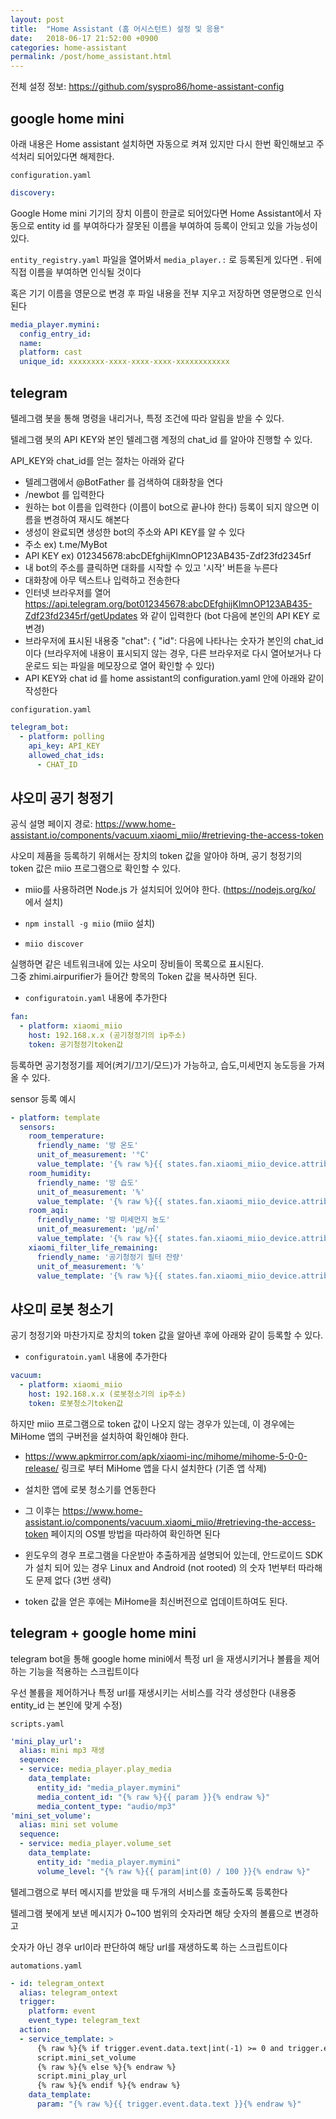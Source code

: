 ```yaml
---
layout: post
title:  "Home Assistant (홈 어시스턴트) 설정 및 응용"
date:   2018-06-17 21:52:00 +0900
categories: home-assistant
permalink: /post/home_assistant.html
---
```


전체 설정 정보: https://github.com/syspro86/home-assistant-config

## google home mini

아래 내용은 Home assistant 설치하면 자동으로 켜져 있지만 다시 한번 확인해보고 주석처리 되어있다면 해제한다.

`configuration.yaml`

```yaml
discovery:
```

Google Home mini 기기의 장치 이름이 한글로 되어있다면 Home Assistant에서 자동으로 entity id 를 부여하다가
잘못된 이름을 부여하여 등록이 안되고 있을 가능성이 있다.

`entity_registry.yaml` 파일을 열어봐서 `media_player.:` 로 등록된게 있다면 . 뒤에 직접 이름을 부여하면 인식될 것이다

혹은 기기 이름을 영문으로 변경 후 파일 내용을 전부 지우고 저장하면 영문명으로 인식된다

```yaml
media_player.mymini:
  config_entry_id:
  name:
  platform: cast
  unique_id: xxxxxxxx-xxxx-xxxx-xxxx-xxxxxxxxxxxx
```


## telegram

텔레그램 봇을 통해 명령을 내리거나, 특정 조건에 따라 알림을 받을 수 있다.

텔레그램 봇의 API KEY와 본인 텔레그램 계정의 chat_id 를 알아야 진행할 수 있다.

API_KEY와 chat_id를 얻는 절차는 아래와 같다

* 텔레그램에서 @BotFather 를 검색하여 대화창을 연다
* /newbot 를 입력한다
* 원하는 bot 이름을 입력한다 (이름이 bot으로 끝나야 한다) 등록이 되지 않으면 이름을 변경하여 재시도 해본다
* 생성이 완료되면 생성한 bot의 주소와 API KEY를 알 수 있다
* 주소 ex) t.me/MyBot
* API KEY ex) 012345678:abcDEfghijKlmnOP123AB435-Zdf23fd2345rf
* 내 bot의 주소를 클릭하면 대화를 시작할 수 있고 '시작' 버튼을 누른다
* 대화창에 아무 텍스트나 입력하고 전송한다
* 인터넷 브라우저를 열어 https://api.telegram.org/bot012345678:abcDEfghijKlmnOP123AB435-Zdf23fd2345rf/getUpdates 와 같이 입력한다 (bot 다음에 본인의 API KEY 로 변경)
* 브라우저에 표시된 내용중 "chat": { "id": 다음에 나타나는 숫자가 본인의 chat_id 이다 (브라우저에 내용이 표시되지 않는 경우, 다른 브라우저로 다시 열어보거나 다운로드 되는 파일을 메모장으로 열어 확인할 수 있다)
* API KEY와 chat id 를 home assistant의 configuration.yaml 안에 아래와 같이 작성한다

`configuration.yaml`

```yaml
telegram_bot:
  - platform: polling
    api_key: API_KEY
    allowed_chat_ids:
      - CHAT_ID
```


## 샤오미 공기 청정기

공식 설명 페이지 경로: https://www.home-assistant.io/components/vacuum.xiaomi_miio/#retrieving-the-access-token

샤오미 제품을 등록하기 위해서는 장치의 token 값을 알아야 하며, 공기 청정기의 token 값은 miio 프로그램으로 확인할 수 있다.

* miio를 사용하려면 Node.js 가 설치되어 있어야 한다. (https://nodejs.org/ko/ 에서 설치)

* `npm install -g miio` (miio 설치)

* `miio discover`

실행하면 같은 네트워크내에 있는 샤오미 장비들이 목록으로 표시된다.  
그중 zhimi.airpurifier가 들어간 항목의 Token 값을 복사하면 된다.

* `configuratoin.yaml` 내용에 추가한다

```yaml
fan:
  - platform: xiaomi_miio
    host: 192.168.x.x (공기청정기의 ip주소)
    token: 공기청정기token값
```

등록하면 공기청정기를 제어(켜기/끄기/모드)가 가능하고, 습도,미세먼지 농도등을 가져올 수 있다.

sensor 등록 예시

```yaml
- platform: template
  sensors:
    room_temperature:
      friendly_name: '방 온도'
      unit_of_measurement: '°C'
      value_template: '{% raw %}{{ states.fan.xiaomi_miio_device.attributes.temperature }}{% endraw %}'
    room_humidity:
      friendly_name: '방 습도'
      unit_of_measurement: '%'
      value_template: '{% raw %}{{ states.fan.xiaomi_miio_device.attributes.humidity }}{% endraw %}'
    room_aqi:
      friendly_name: '방 미세먼지 농도'
      unit_of_measurement: '㎍/㎥'
      value_template: '{% raw %}{{ states.fan.xiaomi_miio_device.attributes.aqi }}{% endraw %}'
    xiaomi_filter_life_remaining:
      friendly_name: '공기청정기 필터 잔량'
      unit_of_measurement: '%'
      value_template: '{% raw %}{{ states.fan.xiaomi_miio_device.attributes.filter_life_remaining }}{% endraw %}'
```


## 샤오미 로봇 청소기

공기 청정기와 마찬가지로 장치의 token 값을 알아낸 후에 아래와 같이 등록할 수 있다.

* `configuratoin.yaml` 내용에 추가한다

```yaml
vacuum:
  - platform: xiaomi_miio
    host: 192.168.x.x (로봇청소기의 ip주소)
    token: 로봇청소기token값
```

하지만 miio 프로그램으로 token 값이 나오지 않는 경우가 있는데, 이 경우에는 MiHome 앱의 구버전을 설치하여 확인해야 한다.

* https://www.apkmirror.com/apk/xiaomi-inc/mihome/mihome-5-0-0-release/ 링크로 부터 MiHome 앱을 다시 설치한다 (기존 앱 삭제)

* 설치한 앱에 로봇 청소기를 연동한다

* 그 이후는 https://www.home-assistant.io/components/vacuum.xiaomi_miio/#retrieving-the-access-token 페이지의 OS별 방법을 따라하여 확인하면 된다

* 윈도우의 경우 프로그램을 다운받아 추출하게끔 설명되어 있는데, 안드로이드 SDK가 설치 되어 있는 경우 Linux and Android (not rooted) 의 숫자 1번부터 따라해도 문제 없다 (3번 생략)

* token 값을 얻은 후에는 MiHome을 최신버전으로 업데이트하여도 된다.


## telegram + google home mini

telegram bot을 통해 google home mini에서 특정 url 을 재생시키거나 볼륨을 제어하는 기능을 적용하는 스크립트이다

우선 볼륨을 제어하거나 특정 url를 재생시키는 서비스를 각각 생성한다 (내용중 entity_id 는 본인에 맞게 수정)

`scripts.yaml`

```yaml
'mini_play_url':
  alias: mini mp3 재생
  sequence:
  - service: media_player.play_media
    data_template:
      entity_id: "media_player.mymini"
      media_content_id: "{% raw %}{{ param }}{% endraw %}"
      media_content_type: "audio/mp3"
'mini_set_volume':
  alias: mini set volume
  sequence:
  - service: media_player.volume_set
    data_template:
      entity_id: "media_player.mymini"
      volume_level: "{% raw %}{{ param|int(0) / 100 }}{% endraw %}"
```

텔레그램으로 부터 메시지를 받았을 때 두개의 서비스를 호출하도록 등록한다

텔레그램 봇에게 보낸 메시지가 0~100 범위의 숫자라면 해당 숫자의 볼륨으로 변경하고

숫자가 아닌 경우 url이라 판단하여 해당 url를 재생하도록 하는 스크립트이다

`automations.yaml`

```yaml
- id: telegram_ontext
  alias: telegram_ontext
  trigger:
    platform: event
    event_type: telegram_text
  action:
  - service_template: >
      {% raw %}{% if trigger.event.data.text|int(-1) >= 0 and trigger.event.data.text|int(-1) <= 100 %}{% endraw %}
      script.mini_set_volume
      {% raw %}{% else %}{% endraw %}
      script.mini_play_url
      {% raw %}{% endif %}{% endraw %}
    data_template:
      param: "{% raw %}{{ trigger.event.data.text }}{% endraw %}"
```

